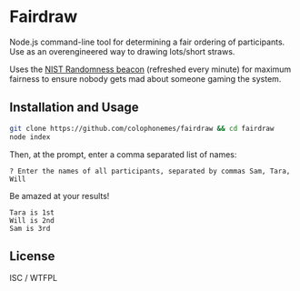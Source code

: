 # Fairdraw

Node.js command-line tool for determining a fair ordering of participants. Use as an overengineered way to drawing lots/short straws.

Uses the [NIST Randomness beacon](https://beacon.nist.gov/home) (refreshed every minute) for maximum fairness to ensure nobody gets mad about someone gaming the system.

## Installation and Usage

```sh
git clone https://github.com/colophonemes/fairdraw && cd fairdraw
node index
```

Then, at the prompt, enter a comma separated list of names:

```
? Enter the names of all participants, separated by commas Sam, Tara, Will
```

Be amazed at your results!

```
Tara is 1st
Will is 2nd
Sam is 3rd
```

## License

ISC / WTFPL